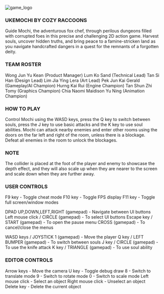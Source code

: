 ![game_logo](https://github.com/user-attachments/assets/9bfcf63c-8e95-401a-8699-d5d1f4921a60)
### **UKEMOCHI BY COZY RACCOONS**
Guide Mochi, the adventurous fox chef, through perilous dungeons filled with corrupted foes in this precise and challenging 2D action game. Harvest souls, uncover hidden truths, and bring peace to a famine-stricken land as you navigate handcrafted dangers in a quest for the remnants of a forgotten deity. 

### **TEAM ROSTER**
Wong Jun Yu Kean (Product Manager)
Lum Ko Sand (Technical Lead)
Tan Si Han (Design Lead)
Lim Jia Ying Lera (Art Lead)
Pek Jun Kai Gerald (Gameplay/AI Champion)
Hurng Kai Rui (Engine Champion)
Tan Shun Zhi Tomy (Graphics Champion)
Chia Naomi Maidison Yu Ning (Animation Champion)

### **HOW TO PLAY**
Control Mochi using the WASD keys, press the Q key to switch between souls, press the J key to use basic attacks and the K key to use soul abilities. Mochi can attack nearby enemies and enter other rooms using the doors on the far left and right of the room, unless there is a blockage. Defeat all enemies in the room to unlock the blockages.

### **NOTE**
The collider is placed at the foot of the player and enemy to showcase the depth effect, and they will also scale up when they are nearer to the screen and scale down when they are further away.

### **USER CONTROLS**
F9 key - Toggle cheat mode
F10 key - Toggle FPS display
F11 key - Toggle full screen/window modes

DPAD UP,DOWN,LEFT,RIGHT (gamepad) - Navigate between UI buttons
Left mouse click / CIRCLE (gamepad) - To select UI buttons
Escape key / START (gamepad) - To open the pause menu
CROSS (gamepad) - To cancel/close the menus

WASD keys / JOYSTICK 1 (gamepad) - Move the player
Q key / LEFT BUMPER (gamepad) - To switch between souls
J key / CIRCLE (gamepad) - To use the knife attack
K key / TRIANGLE (gamepad) - To use soul ability

### **EDITOR CONTROLS**
Arrow keys - Move the camera
U key - Toggle debug draw
8 - Switch to translate mode
9 - Switch to rotate mode
0 - Switch to scale mode
Left mouse click - Select an object
Right mouse click - Unselect an object
Delete key - Delete the current object
